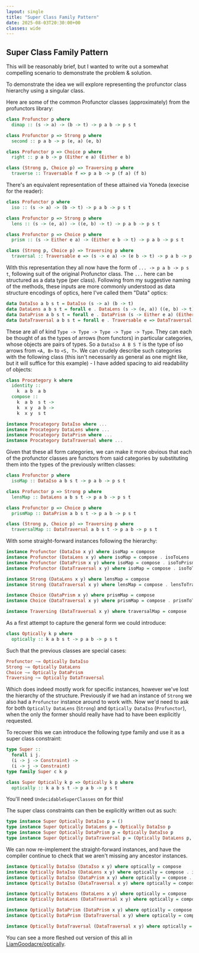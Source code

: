 ```yaml
---
layout: single
title: "Super Class Family Pattern"
date: 2025-08-03T20:30:00+00
classes: wide
---
```


## Super Class Family Pattern

This will be reasonably brief, but I wanted to write out a somewhat compelling
scenario to demonstrate the problem & solution.

To demonstrate the idea we will explore representing the profunctor class
hierarchy using a singular class.

Here are some of the common Profunctor classes (approximately) from the
profunctors library:

```hs
class Profunctor p where
  dimap :: (s -> a) -> (b -> t) -> p a b -> p s t

class Profunctor p => Strong p where
  second :: p a b -> p (e, a) (e, b)

class Profunctor p => Choice p where
  right :: p a b -> p (Either e a) (Either e b)

class (Strong p, Choice p) => Traversing p where
  traverse :: Traversable f => p a b -> p (f a) (f b)
```

There's an equivalent representation of these attained via Yoneda (execise for
the reader):

```hs
class Profunctor p where
  iso :: (s -> a) -> (b -> t) -> p a b -> p s t

class Profunctor p => Strong p where
  lens :: (s -> (e, a)) -> ((e, b) -> t) -> p a b -> p s t

class Profunctor p => Choice p where
  prism :: (s -> Either e a) -> (Either e b -> t) -> p a b -> p s t

class (Strong p, Choice p) => Traversing p where
  traversal :: Traversable e => (s -> e a) -> (e b -> t) -> p a b -> p s t
```

With this representation they all now have the form of `... -> p a b -> p s t`,
following suit of the original Profunctor class. The `...` here can be
structured as a data type (per class). Following from my suggestive naming of
the methods, these inputs are more commonly understood as data structure
encodings of optics, here I've called them "Data" optics:

```hs
data DataIso a b s t = DataIso (s -> a) (b -> t)
data DataLens a b s t = forall e . DataLens (s -> (e, a)) ((e, b) -> t)
data DataPrism a b s t = forall e . DataPrism (s -> Either e a) (Either e b -> t)
data DataTraversal a b s t = forall e . Traversable e => DataTraversal (s -> e a) (e b -> t)
```

These are all of kind `Type -> Type -> Type -> Type -> Type`. They can each be
thought of as the types of arrows (hom functors) in particular categories,
whose objects are pairs of types. So a `DataIso A B S T` is the type of iso
arrows from `<A, B>` to `<S, T>`. We can crudely describe such categories with
the following class (this isn't necessarily as general as one might like, but
it will suffice for this example) - I have added spacing to aid readability of
objects:

```hs
class Procategory k where
  identity ::
    k  a b  a b
  compose ::
    k  a b  s t ->
    k  x y  a b ->
    k  x y  s t

instance Procategory DataIso where ...
instance Procategory DataLens where ...
instance Procategory DataPrism where ...
instance Procategory DataTraversal where ...
```

Given that these all form categories, we can make it more obvious that each of
the profunctor classes are functors from said categories by substituting them
into the types of the previously written classes:

```hs
class Profunctor p where
  isoMap :: DataIso a b s t -> p a b -> p s t

class Profunctor p => Strong p where
  lensMap :: DataLens a b s t -> p a b -> p s t

class Profunctor p => Choice p where
  prismMap :: DataPrism a b s t -> p a b -> p s t

class (Strong p, Choice p) => Traversing p where
  traversalMap :: DataTraversal a b s t -> p a b -> p s t
```

With some straight-forward instances following the hierarchy:

```hs
instance Profunctor (DataIso x y) where isoMap = compose
instance Profunctor (DataLens x y) where isoMap = compose . isoToLens
instance Profunctor (DataPrism x y) where isoMap = compose . isoToPrism
instance Profunctor (DataTraversal x y) where isoMap = compose . isoToTraversal

instance Strong (DataLens x y) where lensMap = compose
instance Strong (DataTraversal x y) where lensMap = compose . lensToTraversal

instance Choice (DataPrism x y) where prismMap = compose
instance Choice (DataTraversal x y) where prismMap = compose . prismToTraversal

instance Traversing (DataTraversal x y) where traversalMap = compose
```

As a first attempt to capture the general form we could introduce:

```hs
class Optically k p where
  optically :: k a b s t -> p a b -> p s t
```

Such that the previous classes are special cases:

```hs
Profunctor ~= Optically DataIso
Strong ~= Optically DataLens
Choice ~= Optically DataPrism
Traversing ~= Optically DataTraversal
```

Which does indeed mostly work for specific instances, however we've lost the
hierarchy of the structure. Previously if we had an instance of `Strong` we
also had a `Profunctor` instance around to work with. Now we'd need to ask for
both `Optically DataLens` (`Strong`) and `Optically DataIso` (`Profunctor`),
when the only the former should really have had to have been explicitly
requested.

To recover this we can introduce the following type family and use it as a
super class constraint:

```hs
type Super ::
  forall i j.
  (i -> j -> Constraint) ->
  (i -> j -> Constraint)
type family Super c k p

class Super Optically k p => Optically k p where
  optically :: k a b s t -> p a b -> p s t
```

You'll need `UndecidableSuperClasses` on for this!

The super class constraints can then be explicitly written out as such:

```hs
type instance Super Optically DataIso p = ()
type instance Super Optically DataLens p = Optically DataIso p
type instance Super Optically DataPrism p = Optically DataIso p
type instance Super Optically DataTraversal p = (Optically DataLens p, Optically DataPrism p)
```

We can now re-implement the straight-forward instances, and have the compiler
continue to check that we aren't missing any ancestor instances.

```hs
instance Optically DataIso (DataIso x y) where optically = compose
instance Optically DataIso (DataLens x y) where optically = compose . isoToLens
instance Optically DataIso (DataPrism x y) where optically = compose . isoToPrism
instance Optically DataIso (DataTraversal x y) where optically = compose . isoToTraversal

instance Optically DataLens (DataLens x y) where optically = compose
instance Optically DataLens (DataTraversal x y) where optically = compose . lensToTraversal

instance Optically DataPrism (DataPrism x y) where optically = compose
instance Optically DataPrism (DataTraversal x y) where optically = compose . prismToTraversal

instance Optically DataTraversal (DataTraversal x y) where optically = compose
```

You can see a more fleshed out version of this all in [LiamGoodacre/optically](https://github.com/LiamGoodacre/optically/blob/master/src).

